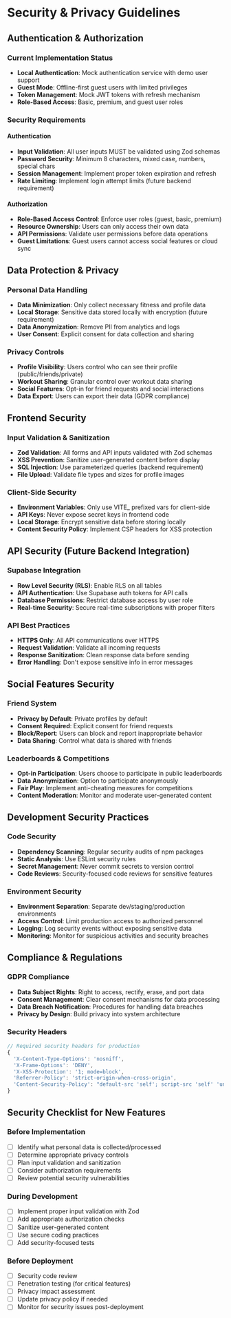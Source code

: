 # Security & Privacy Guidelines

## Authentication & Authorization

### Current Implementation Status
- **Local Authentication**: Mock authentication service with demo user support
- **Guest Mode**: Offline-first guest users with limited privileges
- **Token Management**: Mock JWT tokens with refresh mechanism
- **Role-Based Access**: Basic, premium, and guest user roles

### Security Requirements

#### Authentication
- **Input Validation**: All user inputs MUST be validated using Zod schemas
- **Password Security**: Minimum 8 characters, mixed case, numbers, special chars
- **Session Management**: Implement proper token expiration and refresh
- **Rate Limiting**: Implement login attempt limits (future backend requirement)

#### Authorization
- **Role-Based Access Control**: Enforce user roles (guest, basic, premium)
- **Resource Ownership**: Users can only access their own data
- **API Permissions**: Validate user permissions before data operations
- **Guest Limitations**: Guest users cannot access social features or cloud sync

## Data Protection & Privacy

### Personal Data Handling
- **Data Minimization**: Only collect necessary fitness and profile data
- **Local Storage**: Sensitive data stored locally with encryption (future requirement)
- **Data Anonymization**: Remove PII from analytics and logs
- **User Consent**: Explicit consent for data collection and sharing

### Privacy Controls
- **Profile Visibility**: Users control who can see their profile (public/friends/private)
- **Workout Sharing**: Granular control over workout data sharing
- **Social Features**: Opt-in for friend requests and social interactions
- **Data Export**: Users can export their data (GDPR compliance)

## Frontend Security

### Input Validation & Sanitization
- **Zod Validation**: All forms and API inputs validated with Zod schemas
- **XSS Prevention**: Sanitize user-generated content before display
- **SQL Injection**: Use parameterized queries (backend requirement)
- **File Upload**: Validate file types and sizes for profile images

### Client-Side Security
- **Environment Variables**: Only use VITE_ prefixed vars for client-side
- **API Keys**: Never expose secret keys in frontend code
- **Local Storage**: Encrypt sensitive data before storing locally
- **Content Security Policy**: Implement CSP headers for XSS protection

## API Security (Future Backend Integration)

### Supabase Integration
- **Row Level Security (RLS)**: Enable RLS on all tables
- **API Authentication**: Use Supabase auth tokens for API calls
- **Database Permissions**: Restrict database access by user role
- **Real-time Security**: Secure real-time subscriptions with proper filters

### API Best Practices
- **HTTPS Only**: All API communications over HTTPS
- **Request Validation**: Validate all incoming requests
- **Response Sanitization**: Clean response data before sending
- **Error Handling**: Don't expose sensitive info in error messages

## Social Features Security

### Friend System
- **Privacy by Default**: Private profiles by default
- **Consent Required**: Explicit consent for friend requests
- **Block/Report**: Users can block and report inappropriate behavior
- **Data Sharing**: Control what data is shared with friends

### Leaderboards & Competitions
- **Opt-in Participation**: Users choose to participate in public leaderboards
- **Data Anonymization**: Option to participate anonymously
- **Fair Play**: Implement anti-cheating measures for competitions
- **Content Moderation**: Monitor and moderate user-generated content

## Development Security Practices

### Code Security
- **Dependency Scanning**: Regular security audits of npm packages
- **Static Analysis**: Use ESLint security rules
- **Secret Management**: Never commit secrets to version control
- **Code Reviews**: Security-focused code reviews for sensitive features

### Environment Security
- **Environment Separation**: Separate dev/staging/production environments
- **Access Control**: Limit production access to authorized personnel
- **Logging**: Log security events without exposing sensitive data
- **Monitoring**: Monitor for suspicious activities and security breaches

## Compliance & Regulations

### GDPR Compliance
- **Data Subject Rights**: Right to access, rectify, erase, and port data
- **Consent Management**: Clear consent mechanisms for data processing
- **Data Breach Notification**: Procedures for handling data breaches
- **Privacy by Design**: Build privacy into system architecture

### Security Headers
```typescript
// Required security headers for production
{
  'X-Content-Type-Options': 'nosniff',
  'X-Frame-Options': 'DENY',
  'X-XSS-Protection': '1; mode=block',
  'Referrer-Policy': 'strict-origin-when-cross-origin',
  'Content-Security-Policy': "default-src 'self'; script-src 'self' 'unsafe-inline'; style-src 'self' 'unsafe-inline';"
}
```

## Security Checklist for New Features

### Before Implementation
- [ ] Identify what personal data is collected/processed
- [ ] Determine appropriate privacy controls
- [ ] Plan input validation and sanitization
- [ ] Consider authorization requirements
- [ ] Review potential security vulnerabilities

### During Development
- [ ] Implement proper input validation with Zod
- [ ] Add appropriate authorization checks
- [ ] Sanitize user-generated content
- [ ] Use secure coding practices
- [ ] Add security-focused tests

### Before Deployment
- [ ] Security code review
- [ ] Penetration testing (for critical features)
- [ ] Privacy impact assessment
- [ ] Update privacy policy if needed
- [ ] Monitor for security issues post-deployment